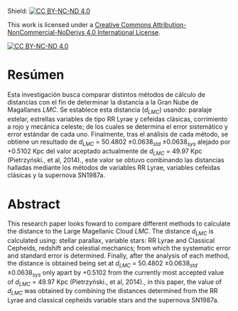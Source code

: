 Shield: [![CC BY-NC-ND 4.0][cc-by-nc-nd-shield]][cc-by-nc-nd]

This work is licensed under a
[Creative Commons Attribution-NonCommercial-NoDerivs 4.0 International License][cc-by-nc-nd].

[![CC BY-NC-ND 4.0][cc-by-nc-nd-image]][cc-by-nc-nd]

[cc-by-nc-nd]: http://creativecommons.org/licenses/by-nc-nd/4.0/
[cc-by-nc-nd-image]: https://licensebuttons.net/l/by-nc-nd/4.0/88x31.png
[cc-by-nc-nd-shield]: https://img.shields.io/badge/License-CC%20BY--NC--ND%204.0-lightgrey.svg

# Resúmen

Esta investigación busca comparar distintos métodos de cálculo de distancias con el fin de determinar la distancia a la Gran Nube de Magallanes *LMC*. Se establece esta distancia ($d_{LMC}$) usando: paralaje estelar, estrellas variables de tipo RR Lyrae y cefeidas clásicas, corrimiento a rojo y mecánica celeste; de los cuales se determina el error sistemático y error estándar de cada uno. Finalmente, tras el análisis de cada método, se obtiene un resultado de $d_{LMC}$ = 50.4802 $±0.0638_{std}$ $±0.0638_{sys}$ alejado por +0.5102 Kpc del valor aceptado actualmente de $d_{LMC}$ = $49.97$ Kpc (Pietrzyński., et al, 2014)., este valor se obtuvo combinando las distancias halladas mediante los métodos de variables RR Lyrae, variables cefeidas clásicas y la supernova SN1987a. 

# Abstract
This research paper looks foward to compare different methods to calculate the distance to the Large Magellanic Cloud *LMC*. The distance $d_{LMC}$ is calculated using: stellar parallax, variable stars: RR Lyrae and Classical Cepheids, redshift and celestial mechanics; from which the systematic error and standard error is determined. Finally, after the analysis of each method, the distance is obtained being set at $d_{LMC}$ = 50.4802 $±0.0638_{std}$ $±0.0638_{sys}$ only apart by +0.5102 from the currently most accepted value of $d_{LMC}$ = $49.97$ Kpc (Pietrzyński., et al, 2014)., in this paper, the value of $d_{LMC}$ was obtained by combining the distances determined from the RR Lyrae and classical cepheids variable stars and the supernova SN1987a.
